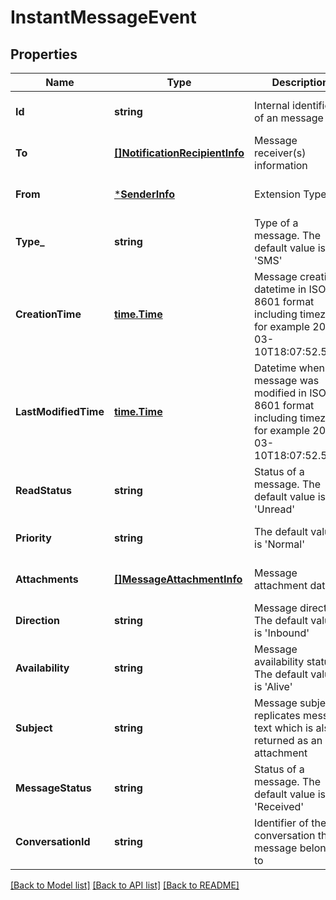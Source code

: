 # InstantMessageEvent

## Properties
Name | Type | Description | Notes
------------ | ------------- | ------------- | -------------
**Id** | **string** | Internal identifier of an message | [optional] [default to null]
**To** | [**[]NotificationRecipientInfo**](NotificationRecipientInfo.md) | Message receiver(s) information | [optional] [default to null]
**From** | [***SenderInfo**](SenderInfo.md) | Extension Type | [optional] [default to null]
**Type_** | **string** | Type of a message. The default value is &#39;SMS&#39; | [optional] [default to null]
**CreationTime** | [**time.Time**](time.Time.md) | Message creation datetime in ISO 8601 format including timezone, for example 2016-03-10T18:07:52.534Z | [optional] [default to null]
**LastModifiedTime** | [**time.Time**](time.Time.md) | Datetime when the message was modified in ISO 8601 format including timezone, for example 2016-03-10T18:07:52.534Z | [optional] [default to null]
**ReadStatus** | **string** | Status of a message. The default value is &#39;Unread&#39; | [optional] [default to null]
**Priority** | **string** | The default value is &#39;Normal&#39; | [optional] [default to null]
**Attachments** | [**[]MessageAttachmentInfo**](MessageAttachmentInfo.md) | Message attachment data | [optional] [default to null]
**Direction** | **string** | Message direction. The default value is &#39;Inbound&#39; | [optional] [default to null]
**Availability** | **string** | Message availability status. The default value is &#39;Alive&#39; | [optional] [default to null]
**Subject** | **string** | Message subject. It replicates message text which is also returned as an attachment | [optional] [default to null]
**MessageStatus** | **string** | Status of a message. The default value is &#39;Received&#39; | [optional] [default to null]
**ConversationId** | **string** | Identifier of the conversation the message belongs to | [optional] [default to null]

[[Back to Model list]](../README.md#documentation-for-models) [[Back to API list]](../README.md#documentation-for-api-endpoints) [[Back to README]](../README.md)


